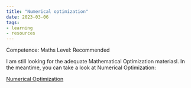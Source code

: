 ```yaml
---
title: "Numerical optimization"
date: 2023-03-06
tags: 
- learning
- resources
---
```


Competence: Maths
Level: Recommended

I am still looking for the adequate Mathematical Optimization materiasl. In the meantime, you can take a look at Numerical Optimization:

[Numerical Optimization](https://link.springer.com/book/10.1007/978-0-387-40065-5)